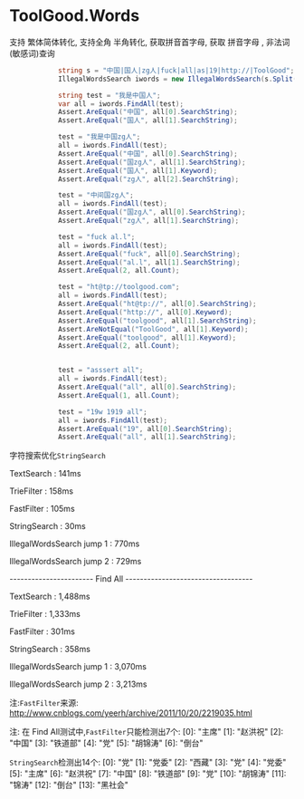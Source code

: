 ToolGood.Words
====


支持 繁体简体转化, 支持全角 半角转化, 获取拼音首字母, 获取 拼音字母 , 非法词(敏感词)查询

``` csharp
            string s = "中国|国人|zg人|fuck|all|as|19|http://|ToolGood";
            IllegalWordsSearch iwords = new IllegalWordsSearch(s.Split('|'), 2);

            string test = "我是中国人";
            var all = iwords.FindAll(test);
            Assert.AreEqual("中国", all[0].SearchString);
            Assert.AreEqual("国人", all[1].SearchString);

            test = "我是中国zg人";
            all = iwords.FindAll(test);
            Assert.AreEqual("中国", all[0].SearchString);
            Assert.AreEqual("国zg人", all[1].SearchString);
            Assert.AreEqual("国人", all[1].Keyword);
            Assert.AreEqual("zg人", all[2].SearchString);

            test = "中间国zg人";
            all = iwords.FindAll(test);
            Assert.AreEqual("国zg人", all[0].SearchString);
            Assert.AreEqual("zg人", all[1].SearchString);

            test = "fuck al.l";
            all = iwords.FindAll(test);
            Assert.AreEqual("fuck", all[0].SearchString);
            Assert.AreEqual("al.l", all[1].SearchString);
            Assert.AreEqual(2, all.Count);

            test = "ht@tp://toolgood.com";
            all = iwords.FindAll(test);
            Assert.AreEqual("ht@tp://", all[0].SearchString);
            Assert.AreEqual("http://", all[0].Keyword);
            Assert.AreEqual("toolgood", all[1].SearchString);
            Assert.AreNotEqual("ToolGood", all[1].Keyword);
            Assert.AreEqual("toolgood", all[1].Keyword);
            Assert.AreEqual(2, all.Count);


            test = "asssert all";
            all = iwords.FindAll(test);
            Assert.AreEqual("all", all[0].SearchString);
            Assert.AreEqual(1, all.Count);

            test = "19w 1919 all";
            all = iwords.FindAll(test);
            Assert.AreEqual("19", all[0].SearchString);
            Assert.AreEqual("all", all[1].SearchString);
```

字符搜索优化`StringSearch`

TextSearch   : 141ms

TrieFilter : 158ms

FastFilter : 105ms

StringSearch   : 30ms

IllegalWordsSearch jump 1   : 770ms

IllegalWordsSearch jump 2   : 729ms

----------------------- Find All -----------------------------------

TextSearch   : 1,488ms

TrieFilter : 1,333ms

FastFilter : 301ms

StringSearch   : 358ms

IllegalWordsSearch jump 1   : 3,070ms

IllegalWordsSearch jump 2   : 3,213ms




注:`FastFilter`来源: http://www.cnblogs.com/yeerh/archive/2011/10/20/2219035.html

注: 在 Find All测试中,`FastFilter`只能检测出7个:
    [0]: "主席"
    [1]: "赵洪祝"
    [2]: "中国"
    [3]: "铁道部"
    [4]: "党"
    [5]: "胡锦涛"
    [6]: "倒台"

`StringSearch`检测出14个:
    [0]: "党"
    [1]: "党委"
    [2]: "西藏"
    [3]: "党"
    [4]: "党委"
    [5]: "主席"
    [6]: "赵洪祝"
    [7]: "中国"
    [8]: "铁道部"
    [9]: "党"
    [10]: "胡锦涛"
    [11]: "锦涛"
    [12]: "倒台"
    [13]: "黑社会"

